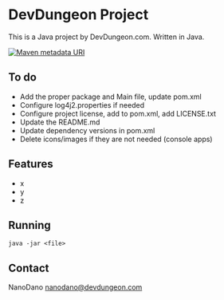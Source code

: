 DevDungeon Project
==================

This is a Java project by DevDungeon.com. Written in Java.

[![Maven metadata URI](https://img.shields.io/maven-metadata/v/http/central.maven.org/maven2/com/devdungeon/apps/pcb-gcode-gen/maven-metadata.xml.svg)]()

To do
-----

- Add the proper package and Main file, update pom.xml
- Configure log4j2.properties if needed
- Configure project license, add to pom.xml, add LICENSE.txt
- Update the README.md
- Update dependency versions in pom.xml
- Delete icons/images if they are not needed (console apps)

Features
-------

* x
* y
* z


Running
-------

    java -jar <file>


Contact
-------

NanoDano <nanodano@devdungeon.com>

